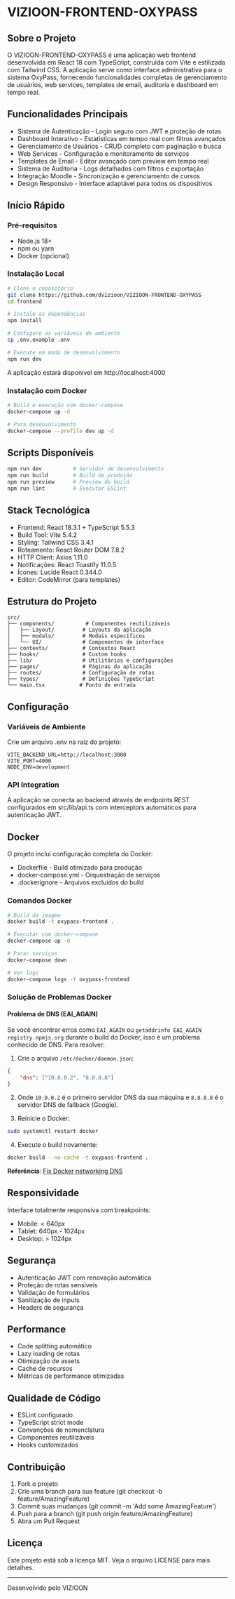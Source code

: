 # VIZIOON-FRONTEND-OXYPASS

## Sobre o Projeto

O VIZIOON-FRONTEND-OXYPASS é uma aplicação web frontend desenvolvida em React 18 com TypeScript, construída com Vite e estilizada com Tailwind CSS. A aplicação serve como interface administrativa para o sistema OxyPass, fornecendo funcionalidades completas de gerenciamento de usuários, web services, templates de email, auditoria e dashboard em tempo real.

## Funcionalidades Principais

- Sistema de Autenticação - Login seguro com JWT e proteção de rotas
- Dashboard Interativo - Estatísticas em tempo real com filtros avançados
- Gerenciamento de Usuários - CRUD completo com paginação e busca
- Web Services - Configuração e monitoramento de serviços
- Templates de Email - Editor avançado com preview em tempo real
- Sistema de Auditoria - Logs detalhados com filtros e exportação
- Integração Moodle - Sincronização e gerenciamento de cursos
- Design Responsivo - Interface adaptável para todos os dispositivos

## Início Rápido

### Pré-requisitos
- Node.js 18+
- npm ou yarn
- Docker (opcional)

### Instalação Local

```bash
# Clone o repositório
git clone https://github.com/dvizioon/VIZIOON-FRONTEND-OXYPASS
cd frontend

# Instale as dependências
npm install

# Configure as variáveis de ambiente
cp .env.example .env

# Execute em modo de desenvolvimento
npm run dev
```

A aplicação estará disponível em http://localhost:4000

### Instalação com Docker

```bash
# Build e execução com docker-compose
docker-compose up -d

# Para desenvolvimento
docker-compose --profile dev up -d
```

## Scripts Disponíveis

```bash
npm run dev          # Servidor de desenvolvimento
npm run build        # Build de produção
npm run preview      # Preview do build
npm run lint         # Executar ESLint
```

## Stack Tecnológica

- Frontend: React 18.3.1 + TypeScript 5.5.3
- Build Tool: Vite 5.4.2
- Styling: Tailwind CSS 3.4.1
- Roteamento: React Router DOM 7.8.2
- HTTP Client: Axios 1.11.0
- Notificações: React Toastify 11.0.5
- Ícones: Lucide React 0.344.0
- Editor: CodeMirror (para templates)

## Estrutura do Projeto

```
src/
├── components/          # Componentes reutilizáveis
│   ├── Layout/         # Layouts da aplicação
│   ├── modals/         # Modais específicos
│   └── UI/             # Componentes de interface
├── contexts/           # Contextos React
├── hooks/              # Custom hooks
├── lib/                # Utilitários e configurações
├── pages/              # Páginas da aplicação
├── routes/             # Configuração de rotas
├── types/              # Definições TypeScript
└── main.tsx           # Ponto de entrada
```

## Configuração

### Variáveis de Ambiente

Crie um arquivo .env na raiz do projeto:

```env
VITE_BACKEND_URL=http://localhost:3000
VITE_PORT=4000
NODE_ENV=development
```

### API Integration

A aplicação se conecta ao backend através de endpoints REST configurados em src/lib/api.ts com interceptors automáticos para autenticação JWT.

## Docker

O projeto inclui configuração completa do Docker:

- Dockerfile - Build otimizado para produção
- docker-compose.yml - Orquestração de serviços
- .dockerignore - Arquivos excluídos do build

### Comandos Docker

```bash
# Build da imagem
docker build -t oxypass-frontend .

# Executar com docker-compose
docker-compose up -d

# Parar serviços
docker-compose down

# Ver logs
docker-compose logs -f oxypass-frontend
```

### Solução de Problemas Docker

#### Problema de DNS (EAI_AGAIN)

Se você encontrar erros como `EAI_AGAIN` ou `getaddrinfo EAI_AGAIN registry.npmjs.org` durante o build do Docker, isso é um problema conhecido de DNS. Para resolver:

1. Crie o arquivo `/etc/docker/daemon.json`:
```json
{
    "dns": ["10.0.0.2", "8.8.8.8"]
}
```

2. Onde `10.0.0.2` é o primeiro servidor DNS da sua máquina e `8.8.8.8` é o servidor DNS de fallback (Google).

3. Reinicie o Docker:
```bash
sudo systemctl restart docker
```

4. Execute o build novamente:
```bash
docker build --no-cache -t oxypass-frontend .
```

**Referência**: [Fix Docker networking DNS](https://development.robinwinslow.uk/2016/06/23/fix-docker-networking-dns/)

## Responsividade

Interface totalmente responsiva com breakpoints:
- Mobile: < 640px
- Tablet: 640px - 1024px
- Desktop: > 1024px

## Segurança

- Autenticação JWT com renovação automática
- Proteção de rotas sensíveis
- Validação de formulários
- Sanitização de inputs
- Headers de segurança

## Performance

- Code splitting automático
- Lazy loading de rotas
- Otimização de assets
- Cache de recursos
- Métricas de performance otimizadas

## Qualidade de Código

- ESLint configurado
- TypeScript strict mode
- Convenções de nomenclatura
- Componentes reutilizáveis
- Hooks customizados

## Contribuição

1. Fork o projeto
2. Crie uma branch para sua feature (git checkout -b feature/AmazingFeature)
3. Commit suas mudanças (git commit -m 'Add some AmazingFeature')
4. Push para a branch (git push origin feature/AmazingFeature)
5. Abra um Pull Request

## Licença

Este projeto está sob a licença MIT. Veja o arquivo LICENSE para mais detalhes.

---

Desenvolvido pelo VIZIOON
